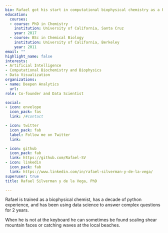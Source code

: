 ```yaml
---
bio: Rafael got his start in computational biophysical chemistry as a PhD student at U.C. Santa Cruz. He has built a solid understanding of data science and machine learning on a foundation of python and Linux skills. Rafael spends his weekends climbing rocks and mountains with his family.
education:
  courses:
  - course: PhD in Chemistry
    institution: University of California, Santa Cruz
    year: 2017
  - course: BSc in Chemical Biology
    institution: University of California, Berkeley
    year: 2011
email: ""
highlight_name: false
interests:
- Artificial Intelligence
- Computational Biochemistry and Biophysics
- Data Visualization
organizations:
- name: Deepen Analytics
  url: 
role: Co-founder and Data Scientist

social:
- icon: envelope
  icon_pack: fas
  link: /#contact

- icon: twitter
  icon_pack: fab
  label: Follow me on Twitter
  link: 

- icon: github
  icon_pack: fab
  link: https://github.com/Rafael-SV
- icon: linkedin
  icon_pack: fab
  link: https://www.linkedin.com/in/rafael-silverman-y-de-la-vega/ 
superuser: true
title: Rafael Silverman y de la Vega, PhD

---
```


Rafael is trained as a biophysical chemist, has a decade of python experience, and has been using data science to answer complex questions for 2 years. 

When he is not at the keyboard he can sometimes be found scaling shear mountain faces or catching waves at the local beaches.




